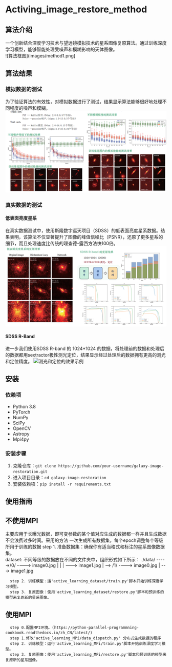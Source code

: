 # Activing_image_restore_method  

## 算法介绍
一个创新结合深度学习技术与望远镜模拟技术的星系图像复原算法。通过训练深度学习模型，能够智能处理受噪声和模糊影响的天体图像。  
![算法框图](images/method1.png]


## 算法结果
### 模拟数据的测试
为了验证算法的有效性，对模拟数据进行了测试，结果显示算法能够很好地处理不同程度的噪声和模糊。
![模拟数据的复原效果示例](images/simu.png)  
### 真实数据的测试
#### 低表面亮度星系
在真实数据测试中，使用斯隆数字巡天项目（SDSS）的低表面亮度星系数据。结果表明，该算法不仅显著提升了图像的峰值信噪比（PSNR），还原了更多星系的细节，而且处理速度比传统的理查德-露西方法快100倍。
![低表面亮度星系的复原效果示例](images/real.png)  

#### SDSS R-Band 
进一步我们使用SDSS R-band 的 1024*1024 的数据，将处理前的数据和处理后的数据都用sextractor极性测光定位，结果显示经过处理后的数据拥有更高的测光和定位精度。
![测光和定位的效果示例](images/sextractor.png) 

## 安装  
  
### 依赖项  
  
* Python 3.8
* PyTorch 
* NumPy  
* SciPy  
* OpenCV  
* Astropy
* Mpi4py
  
### 安装步骤  
  
1. 克隆仓库：`git clone https://github.com/your-username/galaxy-image-restoration.git`  
2. 进入项目目录：`cd galaxy-image-restoration`  
3. 安装依赖项：`pip install -r requirements.txt`  
  
## 使用指南  
## 不使用MPI
   主要应用于长曝光数据，即可变参数的某个值对应生成的数据都一样并且生成数据不会浪费过多时间。采用的方法 一次生成所有数据集，每个epoch调整每个等级所用于训练的数据
      step 1. 准备数据集：确保你有适当格式和标注的星系图像数据集。    
          dataset: 
                  不同等级的数据放在不同的文件夹中，组织形式如下所示：
                       ./data/  ----->/0/ ---->   image0.jpg
                               |         |
                               |          --->  image1.jpg
                               |
                                --> /1/   ---->   image0.jpg
                                         |
                                          --->  image1.jpg
      
      step 2. 训练模型：运'active_learning_dataset/train.py'脚本开始训练深度学习模型。  
      step 3. 复原图像：使用'active_learning_dataset/restore.py'脚本和预训练的模型来复原新的星系图像。  
## 使用MPI
      step 0.配置MPI环境。(https://python-parallel-programmning-cookbook.readthedocs.io/zh_CN/latest/)
      step 1.修改'active_learning_MPi/data_dispatch.py' 分布式生成数据的程序
      step 2. 训练模型：运行'active_learning_MPi/train.py'脚本开始训练深度学习模型。  
      step 3. 复原图像：使用'active_learning_MPi/restore.py'脚本和预训练的模型来复原新的星系图像。
    
  
